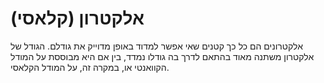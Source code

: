 # אלקטרון (קלאסי)

אלקטרונים הם כל כך קטנים שאי אפשר למדוד באופן מדוייק את גודלם. הגודל של אלקטרון
משתנה מאוד בהתאם לדרך בה גודלו נמדד, בין אם היא מבוססת על המודל הקוואנטי או,
במקרה זה, על המודל הקלאסי.
